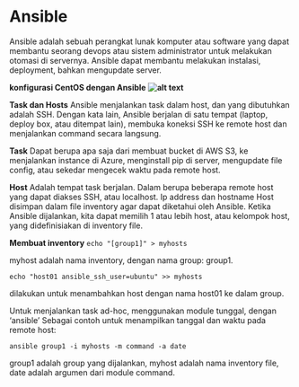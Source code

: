 
# Ansible
Ansible adalah sebuah perangkat lunak komputer atau software yang dapat membantu seorang devops atau sistem administrator untuk melakukan otomasi di servernya. Ansible dapat membantu melakukan instalasi, deployment, bahkan mengupdate server.

**konfigurasi CentOS dengan Ansible**
**![alt text](ScreenshotAnasible.png "konfigurasi CentoOS dengan Ansible")**


**Task dan Hosts**
Ansible menjalankan task dalam host, dan yang dibutuhkan adalah SSH. Dengan kata lain, Ansible berjalan di satu tempat (laptop, deploy box, atau ditempat lain), membuka koneksi SSH ke remote host dan menjalankan command secara langsung.

**Task**
Dapat berupa apa saja dari membuat bucket di AWS S3, ke menjalankan instance di Azure, menginstall pip di server, mengupdate file config, atau sekedar mengecek waktu pada remote host.

**Host**
Adalah tempat task berjalan. Dalam berupa beberapa remote host yang dapat diakses SSH, atau localhost. Ip address dan hostname Host disimpan dalam file inventory agar dapat diketahui oleh Ansible. Ketika Ansible dijalankan, kita dapat memilih 1 atau lebih host, atau kelompok host, yang didefinisiakan di inventory file.

**Membuat inventory**
`echo "[group1]" > myhosts`

myhost adalah nama inventory, dengan nama group: group1.

`echo "host01 ansible_ssh_user=ubuntu" >> myhosts`

dilakukan untuk menambahkan host dengan nama host01 ke dalam group.

Untuk menjalankan task ad-hoc, menggunakan module tunggal, dengan ‘ansible’
Sebagai contoh untuk menampilkan tanggal dan waktu pada remote host:

`ansible group1 -i myhosts -m command -a date`

group1 adalah group yang dijalankan, myhost adalah nama inventory file, date adalah argumen dari module command.
